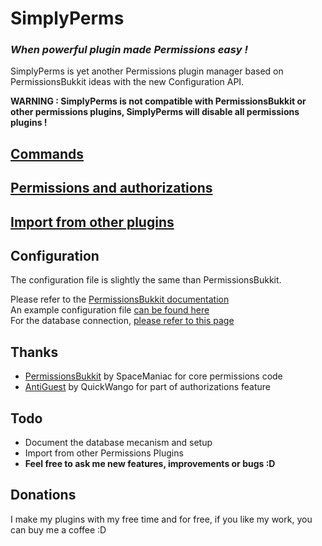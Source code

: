 SimplyPerms
===========

### *When powerful plugin made Permissions easy !*

SimplyPerms is yet another Permissions plugin manager based on PermissionsBukkit ideas with the new Configuration API.

**WARNING : SimplyPerms is not compatible with PermissionsBukkit or other permissions plugins, SimplyPerms will disable all permissions plugins !**

## [Commands][2]

## [Permissions and authorizations][3]

## [Import from other plugins][4]

## Configuration

The configuration file is slightly the same than PermissionsBukkit.

Please refer to the [PermissionsBukkit documentation][5]  
An example configuration file [can be found here][6]  
For the database connection, [please refer to this page][7]

## Thanks

*   [PermissionsBukkit][8] by SpaceManiac for core permissions code
*   [AntiGuest][9] by QuickWango for part of authorizations feature

## Todo

*   Document the database mecanism and setup
*   Import from other Permissions Plugins
*   **Feel free to ask me new features, improvements or bugs :D**

## Donations

I make my plugins with my free time and for free, if you like my work, you can buy me a coffee :D

 [2]: http://dev.bukkit.org/server-mods/simplyperms/pages/commands/
 [3]: http://dev.bukkit.org/server-mods/simplyperms/pages/permissions-and-authorizations/
 [4]: http://dev.bukkit.org/server-mods/simplyperms/pages/import-from-other-plugins/
 [5]: http://dev.bukkit.org/server-mods/permbukkit/pages/configuration/
 [6]: http://dev.bukkit.org/server-mods/simplyperms/pages/exemple-of-config-yml/
 [7]: http://dev.bukkit.org/server-mods/simplyperms/pages/database-connection/
 [8]: http://dev.bukkit.org/server-mods/permbukkit/
 [9]: http://dev.bukkit.org/server-mods/antiguest/

